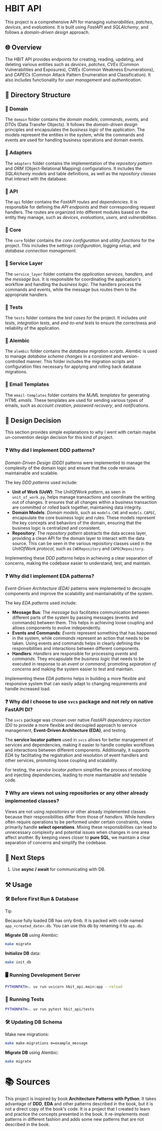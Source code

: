 # HBIT API

This project is a comprehensive API for managing *vulnerabilities*, *patches*, *devices*, 
and *evaluations*. It is built using *FastAPI* and *SQLAlchemy*, and follows a *domain-driven 
design* approach.

## 🌐 Overview

The HBIT API provides endpoints for creating, reading, updating, and deleting various 
entities such as *devices*, *patches*, *CVEs* (Common Vulnerabilities and Exposures), 
*CWEs* (Common Weakness Enumerations), and *CAPECs* (Common Attack Pattern Enumeration 
and Classification). It also includes functionality for *user management* and *authentication*.

## 📁 Directory Structure

### 📂 Domain

The `domain` folder contains the *domain models*, *commands*, *events*, and *DTOs* (Data Transfer Objects). 
It follows the *domain-driven design* principles and encapsulates the *business logic* of the application. 
The models represent the entities in the system, while the commands and events are used for handling 
business operations and domain events.

### 📂 Adapters

The `adapters` folder contains the implementation of the *repository pattern* and 
*ORM* (Object-Relational Mapping) configurations. It includes the *SQLAlchemy models* 
and table definitions, as well as the *repository classes* that interact with the database.

### 📂 API

The `api` folder contains the *FastAPI routes* and *dependencies*. It is responsible 
for defining the *API endpoints* and their corresponding request handlers. 
The routes are organized into different modules based on the entity they manage, 
such as *devices*, *evaluations*, *users*, and *vulnerabilities*.

### 📂 Core

The `core` folder contains the *core configuration* and *utility functions* 
for the project. This includes the *settings configuration*, *logging setup*, 
and *database connection management*.

### 📂 Service Layer

The `service_layer` folder contains the *application services*, *handlers*, 
and the *message bus*. It is responsible for coordinating the application's workflow 
and handling the *business logic*. The handlers process the commands and events, 
while the message bus routes them to the appropriate handlers.

### 📂 Tests

The `tests` folder contains the *test cases* for the project. It includes *unit tests*, 
*integration tests*, and *end-to-end tests* to ensure the correctness and reliability of the application.

### 📂 Alembic

The `alembic` folder contains the *database migration scripts*. *Alembic* is used to manage 
*database schema changes* in a consistent and version-controlled manner. This folder 
includes the migration scripts and configuration files necessary for applying and 
rolling back database migrations.

### 📂 Email Templates

The `email-templates` folder contains the *MJML templates* for generating *HTML emails*. 
These templates are used for sending various types of emails, such as *account creation*, 
*password recovery*, and *notifications*.

## 🎲 Design Decision

This section provides simple explanations to why I went with certain maybe un-convention design 
decision for this kind of project.

### ❓ Why did I implement DDD patterns?

*Domain-Driven Design (DDD)* patterns were implemented to manage the complexity 
of the domain logic and ensure that the code remains maintainable and scalable. 

The key *DDD patterns* used include:

- **Unit of Work (UoW)**: The *UnitOfWork pattern*, as seen in `unit_of_work.py`, helps 
manage transactions and coordinate the writing out of changes. It ensures that 
all changes within a business transaction are committed or rolled back together, 
maintaining data integrity.
- **Domain Models**: *Domain models*, such as `models.CWE` and `models.CAPEC`, encapsulate 
the core business logic and rules. These models represent the key concepts and 
behaviors of the domain, ensuring that the business logic is centralized and consistent.
- **Repository**: The *repository pattern* abstracts the data access layer, providing 
a clean API for the domain layer to interact with the data source. This can be seen 
in the various repository classes used in the *UnitOfWork protocol*, such as `CWERepository` 
and `CAPECRepository`.

Implementing these *DDD patterns* helps in achieving a clear separation of concerns, 
making the codebase easier to understand, test, and maintain.

### ❓ Why did I implement EDA patterns?

*Event-Driven Architecture (EDA)* patterns were implemented to decouple components 
and improve the scalability and maintainability of the system. 

The key *EDA patterns* used include:

- **Message Bus**: The *message bus* facilitates communication between different parts 
of the system by passing messages (events and commands) between them. This helps 
in achieving loose coupling and allows components to evolve independently.
- **Events and Commands**: *Events* represent something that has happened in the system, 
while *commands* represent an action that needs to be taken. Using events and commands 
helps in clearly defining the responsibilities and interactions between 
different components.
- **Handlers**: *Handlers* are responsible for processing *events* and *commands*. 
They encapsulate the *business logic* that needs to be executed in response 
to an *event* or *command*, promoting *separation of concerns* and making the system 
easier to test and maintain.

Implementing these *EDA patterns* helps in building a more flexible and responsive 
system that can easily adapt to changing requirements and handle increased load.

### ❓ Why did I choose to use `svcs` package and not rely on native FastAPI DI?

The `svcs` package was chosen over native *FastAPI dependency injection (DI)* 
to provide a more flexible and decoupled approach to service management, 
**Event-Driven Architecture (EDA)**, and testing. 

The **service locator pattern** used in `svcs` allows for better management of services 
and dependencies, making it easier to handle complex workflows and interactions 
between different components. Additionally, it supports *EDA* by facilitating 
the registration and resolution of event handlers and other services, 
promoting loose coupling and scalability. 

For testing, the *service locator pattern* simplifies the process of mocking 
and injecting dependencies, leading to more maintainable and testable code.

### ❓ Why are views not using repositories or any other already implemented classes?

Views are not using *repositories* or other already implemented classes because their responsibilities differ from those of *handlers*. While *handlers* often require operations to be performed under certain constraints, views primarily handle **select operations**. Mixing these responsibilities can lead to unnecessary complexity and potential issues when changes in one area affect another. By keeping views closer to **pure SQL**, we maintain a clear separation of concerns and simplify the codebase.

## 🚀 Next Steps

1) Use **async / await** for communicating with DB.

## ⚒️ Usage

### 🛠️ Before First Run & Database

> [!TIP]
> Because fully loaded DB has only 6mb. It is packed with code named `app_<created_date>.db`. 
You can use this db by renaming it to `app.db`.

**Migrate DB** using Alembic:

```sh
make migrate
```

**Initialize DB** data:

```sh
make init_db
```

### 🖥️ Running Development Server

```sh
PYTHONPATH=. uv run uvicorn hbit_api.main:app --reload
```

### 🧪 Running Tests

```sh
PYTHONPATH=. uv run pytest hbit_api/tests
```

### 🛠️ Updating DB Schema

Make new migrations:

```sh
make make-migrations m=example_message
```

**Migrate DB** using Alembic:

```sh
make migrate
```

# 📚 Sources

This project is inspired by book **Architecture Patterns with Python**. It takes advantage of **DDD**, **EDA** 
and other patterns described in the book, but it is not a direct copy of the book's code. It is a 
project that I created to learn and practice the concepts presented in the book. It re-implements 
most patterns in different fashion and adds some new patterns that are not described in the book.
